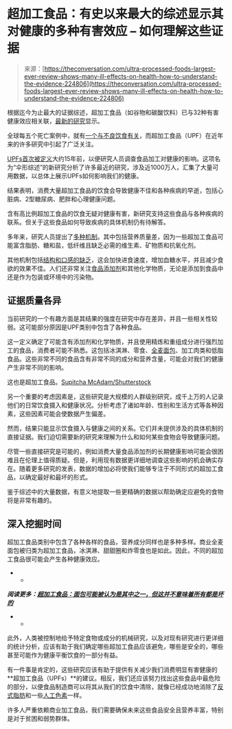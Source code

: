 <!--yml

category: 未分类

date: 2024-05-27 14:38:40

-->

# 超加工食品：有史以来最大的综述显示其对健康的多种有害效应 – 如何理解这些证据

> 来源：[https://theconversation.com/ultra-processed-foods-largest-ever-review-shows-many-ill-effects-on-health-how-to-understand-the-evidence-224806](https://theconversation.com/ultra-processed-foods-largest-ever-review-shows-many-ill-effects-on-health-how-to-understand-the-evidence-224806)

根据迄今为止最大的证据综述，超加工食品（如谷物和碳酸饮料）已与32种有害健康效应相关联，[最新的研究](https://www.bmj.com/content/384/bmj-2023-077310)显示。

全球每五个死亡案例中，就有[一个与不良饮食有关](https://www.healthdata.org/news-events/newsroom/news-releases/new-study-finds-poor-diet-kills-more-people-globally-tobacco-and)，而超加工食品（UPF）在近年来的许多研究中引起了广泛关注。

[UPFs首次被定义](https://cadernos.ensp.fiocruz.br/ojs/index.php/csp/article/view/4445/9058)大约15年前，以便研究人员调查食品加工对健康的影响。这项名为“伞形综述”的新研究分析了许多最近的研究，涉及近1000万人，汇集了大量可用数据，以总体上展示UPFs如何影响我们的健康。

结果表明，消费大量超加工食品的饮食会导致健康不佳和各种疾病的早逝，包括心脏病、2型糖尿病、肥胖和心理健康问题。

含有高比例超加工食品的饮食无疑对健康有害，新研究支持这些食品与各种疾病的联系。但关于这些食品如何导致疾病的具体机制仍有待解答。

多年来，研究人员提出了[多种机制](https://doi.org/10.1111/nbu.12623)。其中包括营养质量差，因为一些超加工食品可能富含脂肪、糖和盐，低纤维且缺乏必需的维生素、矿物质和抗氧化剂。

其他机制包括[结构和口感的缺乏](https://doi.org/10.1007/s00394-023-03202-z)，这会加快进食速度，增加血糖水平，并且减少食欲的效果不佳。人们还非常关注[食品添加剂](https://doi.org/10.1038/s41575-024-00893-5)和其他化学物质，无论是添加到食品中还是作为包装或环境中的污染物。

## 证据质量各异

当前研究的一个有趣方面是其结果的强度在研究中存在差异，并且一些相关性较弱。这可能部分原因是UPF类别中包含了各种食品。

这一定义确定了可能含有添加剂和化学物质，并且使用精炼和重组成分进行强烈加工的食品，消费者可能不熟悉。这包括冰淇淋、零食、[全麦面包](https://theconversation.com/ultra-processed-foods-bread-may-be-considered-one-but-that-doesnt-mean-its-all-bad-207236)、加工肉类和低脂食品。这些非常不同的食品含有非常不同的成分和营养含量，可能会对我们的健康产生非常不同的影响。

这也是超加工食品。[Supitcha McAdam/Shutterstock](https://www.shutterstock.com/image-photo/healthy-wholemeal-bread-on-wooden-table-547213069)

另一个重要的考虑因素是，这些研究是大规模的人群级别研究，成千上万的人记录他们的日常饮食摄入和健康状况。分析考虑了诸如年龄、性别和生活方式等各种因素，这些因素可能会使数据产生偏差。

然而，结果只能显示饮食摄入与健康之间的关系。它们并未提供涉及的具体机制的直接证据。我们迫切需要新的研究来理解为什么和如何某些食物会导致健康问题。

尽管一些直接研究是可能的，例如消费大量食品添加剂的长期健康影响可能会很困难且在伦理上值得质疑。但是，利用现有数据更详细地调查这些影响的机会确实存在。随着更多研究的发表，数据的增加必将使我们能够专注于不同形式的超加工食品，以确定最好和最坏的形式。

鉴于综述中的大量数据，有意义地提取一些更精确的数据以帮助确定应避免的食物将是非常有趣的。

## 深入挖掘时间

超加工食品类别中包含了各种各样的食品，营养成分同样也是多种多样。商业全麦面包被归类为超加工食品，冰淇淋、甜甜圈和炸零食也是如此。因此，不同的超加工食品很可能会产生各种健康效应。

-   -   

***阅读更多：[超加工食品：面包可能被认为是其中之一，但这并不意味着所有都是坏的](https://theconversation.com/ultra-processed-foods-bread-may-be-considered-one-but-that-doesnt-mean-its-all-bad-207236)***

-   -   

此外，人类被控制地给予特定食物或成分的机械研究，以及对现有研究进行更详细的统计分析，应该有助于我们确定哪些超加工食品应该避免，哪些是安全的，哪些甚至可能作为健康平衡饮食的一部分有益。

有一件事是肯定的，这些研究应该有助于提供有关减少我们消费明显有害健康的**超加工食品（UPFs）**的建议。相反，我们还应该努力找出这些食品中最危险的部分，以便食品制造商可以将其从我们的饮食中清除，就像已经成功地消除了[反式脂肪](https://www.who.int/news-room/fact-sheets/detail/trans-fat)和一些[人工色素](https://www.tandfonline.com/doi/full/10.1179/1077352512Z.00000000034)一样。

许多人严重依赖商业加工食品，我们需要确保未来这些食品安全且营养丰富，特别是对于贫困和弱势群体。
